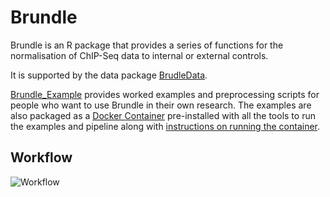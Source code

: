 # Brundle
Brundle is an R package that provides a series of functions for the normalisation of ChIP-Seq data
to internal or external controls. 

It is supported by the data package [BrudleData](https://github.com/andrewholding/BrundleData).

[Brundle_Example](https://github.com/andrewholding/Brundle_Example) provides worked examples and preprocessing scripts for people who want to use Brundle in their own research. The examples are also packaged as a [Docker Container](http://dockerhub.com/andrewholding/brundle) pre-installed with all the tools to run the examples and pipeline along with [instructions on running the container](https://github.com/andrewholding/Brundle_Example/blob/master/README.md#using-docker-container).

## Workflow

![Workflow](https://cdn.rawgit.com/andrewholding/Brundle_Example/master/images/workflow.svg)
